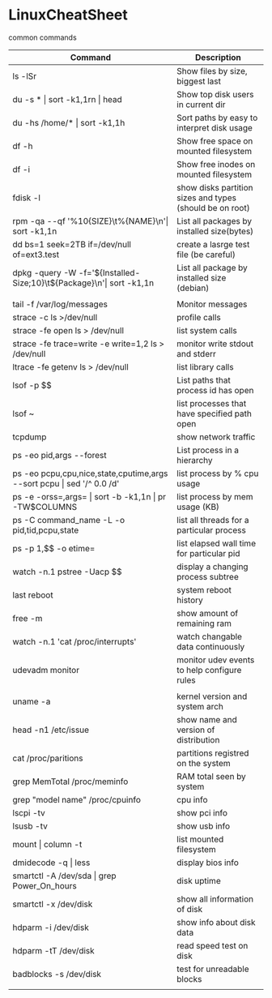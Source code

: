 # LinuxCheatSheet
common commands

| Command | Description |
| --- | --- |
| ls -lSr | Show files by size, biggest last |
| du -s * \| sort -k1,1rn \| head | Show top disk users in current dir |
| du -hs /home/* \| sort -k1,1h | Sort paths by easy to interpret disk usage |
| df -h | Show free space on mounted filesystem |
| df -i | Show free inodes on mounted filesystem |
| fdisk -l | show disks partition sizes and types (should be on root) |
| rpm -qa --qf '%10{SIZE}\t%{NAME}\n'\| sort -k1,1n | List all packages by installed size(bytes) |
| dd bs=1 seek=2TB if=/dev/null of=ext3.test | create a lasrge test file (be careful) |
| dpkg -query -W -f='${Installed-Size;10}\t${Package}\n'\| sort -k1,1n | List all package by installed size (debian) |
| | |
| tail -f /var/log/messages | Monitor messages |
| strace -c ls >/dev/null | profile calls |
| strace -fe open ls > /dev/null | list system calls |
| strace -fe trace=write -e write=1,2 ls > /dev/null | monitor write stdout and stderr |
| ltrace -fe getenv ls > /dev/null | list library calls |
| lsof -p $$ | List paths that process id has open |
| lsof ~ | list processes that have specified path open |
| tcpdump | show network traffic |
| ps -eo pid,args --forest | List process in a hierarchy |
| ps -eo pcpu,cpu,nice,state,cputime,args --sort pcpu \| sed '/^ 0.0 /d' | list process by % cpu usage |
| ps -e -orss=,args= \| sort -b -k1,1n \| pr -TW$COLUMNS | list process by mem usage (KB) |
| ps -C command_name -L -o pid,tid,pcpu,state | list all threads for a particular process |
| ps -p 1,$$ -o etime= | list elapsed wall time for particular pid |
| watch -n.1 pstree -Uacp $$ | display a changing process subtree |
| last reboot | system reboot history |
| free -m | show amount of remaining ram |
| watch -n.1 'cat /proc/interrupts' | watch changable data continuously |
| udevadm monitor | monitor udev events to help configure rules |
| | |
| uname -a | kernel version and system arch |
| head -n1 /etc/issue | show name and version of distribution |
| cat /proc/paritions | partitions registred on the system |
| grep MemTotal /proc/meminfo | RAM total seen by system |
| grep "model name" /proc/cpuinfo | cpu info |
| lscpi -tv | show pci info |
| lsusb  -tv | show usb info |
| mount \| column -t | list mounted filesystem |
| dmidecode -q \| less | display bios info |
| smartctl -A /dev/sda \| grep Power_On_hours | disk uptime
| smartctl -x /dev/disk | show all  information of disk |
| hdparm -i /dev/disk |  show info about disk data |
| hdparm -tT /dev/disk | read speed test on disk |
| badblocks -s /dev/disk | test for unreadable blocks |
| | |
